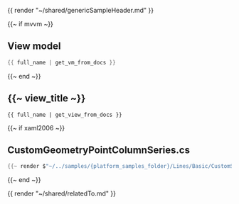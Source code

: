 {{ render "~/shared/genericSampleHeader.md" }}

{{~ if mvvm ~}}
## View model

```csharp
{{ full_name | get_vm_from_docs }}
```
{{~ end ~}}

## {{~ view_title ~}}

```
{{ full_name | get_view_from_docs }}
```

{{~ if xaml2006 ~}}
## CustomGeometryPointColumnSeries.cs

```csharp
{{~ render $"~/../samples/{platform_samples_folder}/Lines/Basic/CustomStarLineSeries.cs" ~}}
```
{{~ end ~}}

{{ render "~/shared/relatedTo.md" }}
